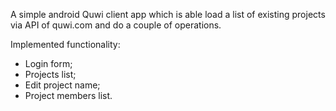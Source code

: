 A simple android Quwi client app which is able load a list of existing projects via API of quwi.com and do a couple of operations.

Implemented functionality:
- Login form;
- Projects list;
- Edit project name;
- Project members list.

